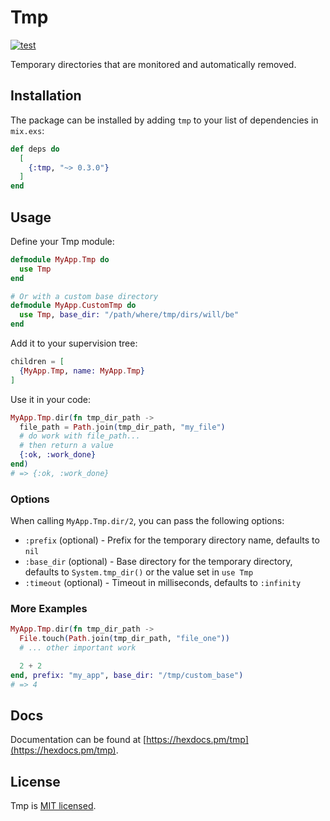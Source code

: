 # Tmp

[![test](https://github.com/preciz/tmp/actions/workflows/test.yml/badge.svg)](https://github.com/preciz/tmp/actions/workflows/test.yml)

Temporary directories that are monitored and automatically removed.

## Installation

The package can be installed by adding `tmp` to your list of dependencies in `mix.exs`:

```elixir
def deps do
  [
    {:tmp, "~> 0.3.0"}
  ]
end
```

## Usage

Define your Tmp module:

```elixir
defmodule MyApp.Tmp do
  use Tmp
end

# Or with a custom base directory
defmodule MyApp.CustomTmp do
  use Tmp, base_dir: "/path/where/tmp/dirs/will/be"
end
```

Add it to your supervision tree:

```elixir
children = [
  {MyApp.Tmp, name: MyApp.Tmp}
]
```

Use it in your code:

```elixir
MyApp.Tmp.dir(fn tmp_dir_path ->
  file_path = Path.join(tmp_dir_path, "my_file")
  # do work with file_path...
  # then return a value
  {:ok, :work_done}
end)
# => {:ok, :work_done}
```

### Options

When calling `MyApp.Tmp.dir/2`, you can pass the following options:

- `:prefix` (optional) - Prefix for the temporary directory name, defaults to `nil`
- `:base_dir` (optional) - Base directory for the temporary directory, defaults to `System.tmp_dir()` or the value set in `use Tmp`
- `:timeout` (optional) - Timeout in milliseconds, defaults to `:infinity`

### More Examples

```elixir
MyApp.Tmp.dir(fn tmp_dir_path ->
  File.touch(Path.join(tmp_dir_path, "file_one"))
  # ... other important work

  2 + 2
end, prefix: "my_app", base_dir: "/tmp/custom_base")
# => 4
```

## Docs

Documentation can be found at [https://hexdocs.pm/tmp](https://hexdocs.pm/tmp).

## License

Tmp is [MIT licensed](LICENSE).
